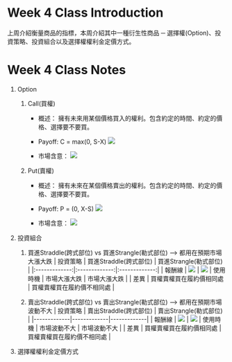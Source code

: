 # Week 4 Class Introduction
上周介紹衡量商品的指標，本周介紹其中一種衍生性商品 ─ 選擇權(Option)、投資策略、投資組合以及選擇權權利金定價方式。<br />

# Week 4 Class Notes
1. Option <br />
   1. Call(買權)
      * 概述：
      擁有未來用某個價格買入的權利。包含約定的時間、約定的價格、選擇要不要買。
      
      * Payoff:
      C = max(0, S-X)
      ![](https://drive.google.com/uc?export=view&id=1N_OtPi90kMzm0krc56_akVrPp49nJ8Wg)
      
      * 市場含意：
      ![](https://drive.google.com/uc?export=view&id=1RBF9iNjGP8AyJAjTu_MFVSf70yX1H4wY)

      
   2. Put(賣權)
      * 概述：
      擁有未來在某個價格賣出的權利。包含約定的時間、約定的價格、選擇要不要買。
      
      * Payoff:
      P = (0, X-S)
      ![](https://drive.google.com/uc?export=view&id=1dqmK0GCkGo8Mgipd5U3ihe4YSANZ0xBc)
      
      * 市場含意：
      ![](https://drive.google.com/uc?export=view&id=1VgTYzGW9D1AQ5jsAtwZCzaUalg4LK0iQ)
   

2. 投資組合
   1. 買進Straddle(跨式部位) vs 買進Strangle(勒式部位) --> 都用在預期市場大漲大跌 
   | 投資策略 | 買進Straddle(跨式部位) | 買進Strangle(勒式部位) |
   |:-------------:|:-------------:|:-------------:|
   | 報酬線 | ![](https://drive.google.com/uc?export=view&id=1jAGbWBcHhiHPJxV5lABnH0CRPXQelvkZ) | ![](https://drive.google.com/uc?export=view&id=18eajlNiLNB8eLGY8azBzOb4vYBhcJ6Up)
   | 使用時機 |  市場大漲大跌 | 市場大漲大跌 |
   | 差異 | 買權賣權買在履約價相同處 | 買權賣權買在履約價不相同處 |
   
   2. 賣出Straddle(跨式部位) vs 賣出Strangle(勒式部位) --> 都用在預期市場波動不大
   | 投資策略 | 賣出Straddle(跨式部位) | 賣出Strangle(勒式部位) |
   |-------------|-------------|-------------|
   | 報酬線 | ![](https://drive.google.com/uc?export=view&id=19s90BK_bV9jBF_-NoS-1PVyl3-kYAIvf) | ![](https://drive.google.com/uc?export=view&id=1Ehe9Ex7A7MSkGgLtEAdLJZhIxIhQG1Ft)
   | 使用時機 |  市場波動不大 | 市場波動不大 |
   | 差異 | 買權賣權買在履約價相同處 | 買權賣權買在履約價不相同處 |

3. 選擇權權利金定價方式

